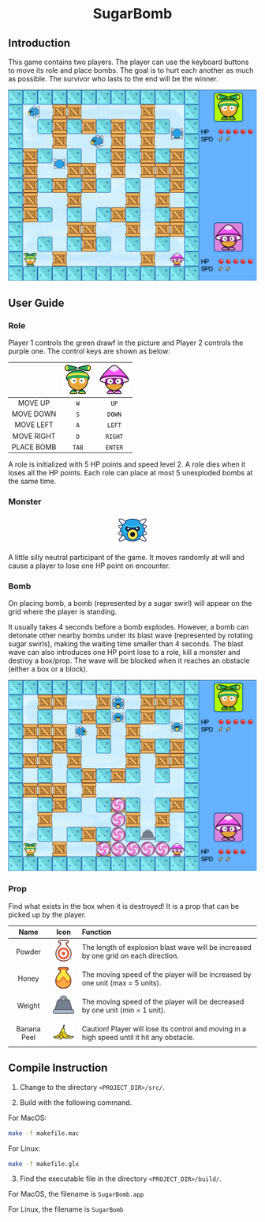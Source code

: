 <h1 align="center">SugarBomb</h1>

<h2>Introduction</h2>

This game contains two players. The player can use the keyboard buttons to move its role and place bombs. The goal is to hurt each another as much as possible. The survivor who lasts to the end will be the winner.

<p align="center">
  <img src="screenshots/game.png" width="600" alt="Screenshot"/> 
</p>

<h2>User Guide</h2>

<h3>Role</h3>

Player 1 controls the green drawf in the picture and Player 2 controls the purple one. The control keys are shown as below:

| | <img src="src/images/player/player_1_still_0.png" alt="Player 1"/> | <img src="src/images/player/player_2_still_0.png" alt="Player 2"/> |
:----:|:----:|:----:
| MOVE UP | `W` | `UP` |
| MOVE DOWN | `S` | `DOWN` |
| MOVE LEFT | `A` | `LEFT` |
| MOVE RIGHT | `D` | `RIGHT` |
| PLACE BOMB | `TAB` | `ENTER` |

A role is initialized with 5 HP points and speed level 2. A role dies when it loses all the HP points. Each role can place at most 5 unexploded bombs at the same time.

<h3>Monster</h3>

<p align="center">
  <img src="src/images/monster/down_0.png" alt="Screenshot"/> 
</p>

A little silly neutral participant of the game. It moves randomly at will and cause a player to lose one HP point on encounter.

<h3>Bomb</h3>

On placing bomb, a bomb (represented by a sugar swirl) will appear on the grid where the player is standing.

It usually takes 4 seconds before a bomb explodes. However, a bomb can detonate other nearby bombs under its blast wave (represented by rotating sugar swirls), making the waiting time smaller than 4 seconds. The blast wave can also introduces one HP point lose to a role, kill a monster and destroy a box/prop. The wave will be blocked when it reaches an obstacle (either a box or a block).

<p align="center">
  <img src="screenshots/bomb_explosion.png" width="600" alt="Screenshot"/> 
</p>

<h3>Prop</h3>

Find what exists in the box when it is destroyed! It is a prop that can be picked up by the player.

Name | Icon | Function |
:----:|:----:|:----
| Powder | <img src="src/images/objects/bomb_pot_0.png" /> | The length of explosion blast wave will be increased by one grid on each direction. |
| Honey | <img src="src/images/objects/speed_pot_0.png" /> | The moving speed of the player will be increased by one unit (max = 5 units). |
| Weight | <img src="src/images/objects/glue_0.png" /> | The moving speed of the player will be decreased by one unit (min = 1 unit). |
| Banana Peel | <img src="src/images/objects/banana_0.png" /> | Caution! Player will lose its control and moving in a high speed until it hit any obstacle. |

<h2>Compile Instruction</h2>

1. Change to the directory `<PROJECT_DIR>/src/`.

2. Build with the following command.

For MacOS:

```bash
make -f makefile.mac
```
For Linux:

```bash
make -f makefile.glx
```

3. Find the executable file in the directory `<PROJECT_DIR>/build/`.

For MacOS, the filename is `SugarBomb.app`

For Linux, the filename is `SugarBomb`

